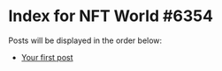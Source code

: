 # Index for NFT World #6354
Posts will be displayed in the order below:

- [Your first post](./001-first.md)

